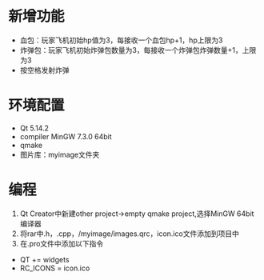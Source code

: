 # 新增功能
- 血包：玩家飞机初始hp值为3，每接收一个血包hp+1，hp上限为3
- 炸弹包：玩家飞机初始炸弹包数量为3，每接收一个炸弹包炸弹数量+1，上限为3
- 按空格发射炸弹
# 环境配置
- Qt 5.14.2
- compiler MinGW 7.3.0 64bit
- qmake
- 图片库：myimage文件夹
# 编程
1. Qt Creator中新建other project->empty qmake project,选择MinGW 64bit编译器
2. 将rar中.h，.cpp，/myimage/images.qrc，icon.ico文件添加到项目中
3. 在.pro文件中添加以下指令
- QT += widgets
- RC_ICONS = icon.ico
